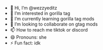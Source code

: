 - 👋 Hi, I’m @wezzyeditz
- 👀 I’m interested in gorilla tag
- 🌱 I’m currently learning gorilla tag mods
- 💞️ I’m looking to collaborate on gtag mods
- 📫 How to reach me tiktok or discord
- 😄 Pronouns: she
- ⚡ Fun fact: idk

<!---
wezzyeditz/wezzyeditz is a ✨ special ✨ repository because its `README.md` (this file) appears on your GitHub profile.
You can click the Preview link to take a look at your changes.
--->
